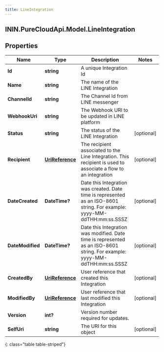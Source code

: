 ```yaml
---
title: LineIntegration
---
```

## ININ.PureCloudApi.Model.LineIntegration

## Properties

|Name | Type | Description | Notes|
|------------ | ------------- | ------------- | -------------|
| **Id** | **string** | A unique Integration Id | |
| **Name** | **string** | The name of the LINE Integration | |
| **ChannelId** | **string** | The Channel Id from LINE messenger | |
| **WebhookUri** | **string** | The Webhook URI to be updated in LINE platform | |
| **Status** | **string** | The status of the LINE Integration | [optional] |
| **Recipient** | [**UriReference**](UriReference.html) | The recipient associated to the Line Integration. This recipient is used to associate a flow to an integration | [optional] |
| **DateCreated** | **DateTime?** | Date this Integration was created. Date time is represented as an ISO-8601 string. For example: yyyy-MM-ddTHH:mm:ss.SSSZ | [optional] |
| **DateModified** | **DateTime?** | Date this Integration was modified. Date time is represented as an ISO-8601 string. For example: yyyy-MM-ddTHH:mm:ss.SSSZ | [optional] |
| **CreatedBy** | [**UriReference**](UriReference.html) | User reference that created this Integration | [optional] |
| **ModifiedBy** | [**UriReference**](UriReference.html) | User reference that last modified this Integration | [optional] |
| **Version** | **int?** | Version number required for updates. | |
| **SelfUri** | **string** | The URI for this object | [optional] |
{: class="table table-striped"}



